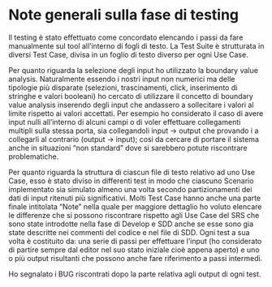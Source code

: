 # Note generali sulla fase di testing

Il testing è stato effettuato come concordato elencando i passi da fare manualmente sul tool all’interno di fogli di testo. La Test Suite è strutturata in diversi Test Case, divisa in un foglio di testo diverso per ogni Use Case.

 Per quanto riguarda la selezione degli input ho utilizzato la boundary value analysis. Naturalmente essendo i nostri input non  numerici ma delle tipologie più disparate (selezioni, trascinamenti, click, inserimento di stringhe e valori booleani) ho cercato di utilizzare il concetto di boundary value analysis inserendo degli input che andassero a sollecitare i valori al limite rispetto ai valori accettati. Per esempio ho considerato il caso di avere input nulli all’interno di alcuni campi o di voler effettuare collegamenti multipli sulla stessa porta, sia collegandoli input → output che provando i a collegarli al contrario (output → input); cosi da cercare di portare il sistema anche in situazioni “non standard” dove si sarebbero potute riscontrare problematiche.


Per quanto riguarda la struttura di ciascun file di testo relativo ad uno Use Case, esso è stato diviso in differenti test in modo che ciascuno Scenario implementato sia simulato almeno una volta secondo partizionamenti dei dati di input ritenuti più significativi.
Molti Test Case hanno anche una parte finale intitolata “Note” nella quale per maggiore dettaglio ho voluto elencare le differenze che si possono riscontrare rispetto agli Use Case del SRS che sono state introdotte nella fase di Develop e SDD anche se esse sono gia state descritte nei commenti del codice e nel file di SDD. 
Ogni test a sua volta è costituito da: una serie di passi per effettuare l’input (ho considerato di partire sempre dal editor nel suo stato iniziale cioè appena aperto) e uno o più output risultanti che possono anche fare riferimento a passi intermedi. 

Ho segnalato i BUG riscontrati dopo la parte relativa agli output di ogni test.
